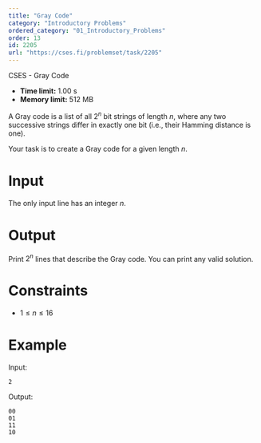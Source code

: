 ```yaml
---
title: "Gray Code"
category: "Introductory Problems"
ordered_category: "01_Introductory_Problems"
order: 13
id: 2205
url: "https://cses.fi/problemset/task/2205"
---
```


CSES - Gray Code

  * **Time limit:** 1.00 s
  * **Memory limit:** 512 MB

A Gray code is a list of all $2^n$ bit strings of length $n$, where any two
successive strings differ in exactly one bit (i.e., their Hamming distance is
one).

Your task is to create a Gray code for a given length $n$.

# Input

The only input line has an integer $n$.

# Output

Print $2^n$ lines that describe the Gray code. You can print any valid
solution.

# Constraints

  * $1 \le n \le 16$

# Example

Input:

    
    
    2
    

Output:

    
    
    00
    01
    11
    10
    

